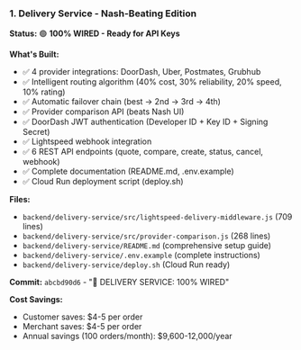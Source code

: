### 1. Delivery Service - Nash-Beating Edition
**Status:** 🟢 **100% WIRED - Ready for API Keys**

**What's Built:**
- ✅ 4 provider integrations: DoorDash, Uber, Postmates, Grubhub
- ✅ Intelligent routing algorithm (40% cost, 30% reliability, 20% speed, 10% rating)
- ✅ Automatic failover chain (best → 2nd → 3rd → 4th)
- ✅ Provider comparison API (beats Nash UI)
- ✅ DoorDash JWT authentication (Developer ID + Key ID + Signing Secret)
- ✅ Lightspeed webhook integration
- ✅ 6 REST API endpoints (quote, compare, create, status, cancel, webhook)
- ✅ Complete documentation (README.md, .env.example)
- ✅ Cloud Run deployment script (deploy.sh)

**Files:**
- `backend/delivery-service/src/lightspeed-delivery-middleware.js` (709 lines)
- `backend/delivery-service/src/provider-comparison.js` (268 lines)
- `backend/delivery-service/README.md` (comprehensive setup guide)
- `backend/delivery-service/.env.example` (complete instructions)
- `backend/delivery-service/deploy.sh` (Cloud Run ready)

**Commit:** `abcbd90d6` - "🚀 DELIVERY SERVICE: 100% WIRED"

**Cost Savings:**
- Customer saves: $4-5 per order
- Merchant saves: $4-5 per order
- Annual savings (100 orders/month): $9,600-12,000/year
